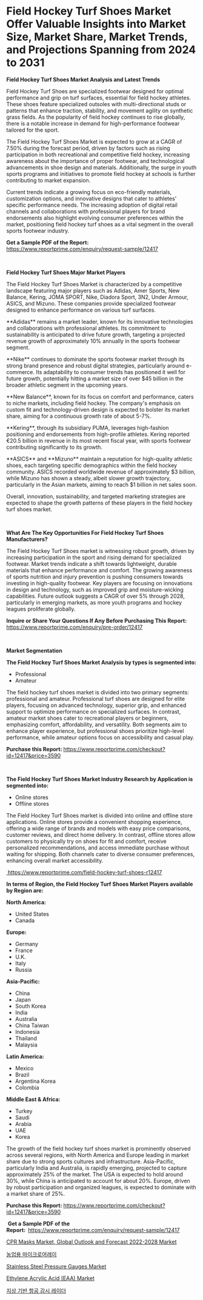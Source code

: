 <p><h1>Field Hockey Turf Shoes Market Offer Valuable Insights into Market Size, Market Share, Market Trends, and Projections Spanning from 2024 to 2031</h1></p><p><strong>Field Hockey Turf Shoes Market Analysis and Latest Trends</strong></p>
<p><p>Field Hockey Turf Shoes are specialized footwear designed for optimal performance and grip on turf surfaces, essential for field hockey athletes. These shoes feature specialized outsoles with multi-directional studs or patterns that enhance traction, stability, and movement agility on synthetic grass fields. As the popularity of field hockey continues to rise globally, there is a notable increase in demand for high-performance footwear tailored for the sport.</p><p>The Field Hockey Turf Shoes Market is expected to grow at a CAGR of 7.50% during the forecast period, driven by factors such as rising participation in both recreational and competitive field hockey, increasing awareness about the importance of proper footwear, and technological advancements in shoe design and materials. Additionally, the surge in youth sports programs and initiatives to promote field hockey at schools is further contributing to market expansion.</p><p>Current trends indicate a growing focus on eco-friendly materials, customization options, and innovative designs that cater to athletes' specific performance needs. The increasing adoption of digital retail channels and collaborations with professional players for brand endorsements also highlight evolving consumer preferences within the market, positioning field hockey turf shoes as a vital segment in the overall sports footwear industry.</p></p>
<p><strong>Get a Sample PDF of the Report:&nbsp;</strong> <a href="https://www.reportprime.com/enquiry/request-sample/12417">https://www.reportprime.com/enquiry/request-sample/12417</a></p>
<p>&nbsp;</p>
<p><strong>Field Hockey Turf Shoes Major Market Players</strong></p>
<p><p>The Field Hockey Turf Shoes Market is characterized by a competitive landscape featuring major players such as Adidas, Amer Sports, New Balance, Kering, JOMA SPORT, Nike, Diadora Sport, 3N2, Under Armour, ASICS, and Mizuno. These companies provide specialized footwear designed to enhance performance on various turf surfaces.</p><p>**Adidas** remains a market leader, known for its innovative technologies and collaborations with professional athletes. Its commitment to sustainability is anticipated to drive future growth, targeting a projected revenue growth of approximately 10% annually in the sports footwear segment.</p><p>**Nike** continues to dominate the sports footwear market through its strong brand presence and robust digital strategies, particularly around e-commerce. Its adaptability to consumer trends has positioned it well for future growth, potentially hitting a market size of over $45 billion in the broader athletic segment in the upcoming years.</p><p>**New Balance**, known for its focus on comfort and performance, caters to niche markets, including field hockey. The company's emphasis on custom fit and technology-driven design is expected to bolster its market share, aiming for a continuous growth rate of about 5-7%.</p><p>**Kering**, through its subsidiary PUMA, leverages high-fashion positioning and endorsements from high-profile athletes. Kering reported €20.5 billion in revenue in its most recent fiscal year, with sports footwear contributing significantly to its growth.</p><p>**ASICS** and **Mizuno** maintain a reputation for high-quality athletic shoes, each targeting specific demographics within the field hockey community. ASICS recorded worldwide revenue of approximately $3 billion, while Mizuno has shown a steady, albeit slower growth trajectory, particularly in the Asian markets, aiming to reach $1 billion in net sales soon.</p><p>Overall, innovation, sustainability, and targeted marketing strategies are expected to shape the growth patterns of these players in the field hockey turf shoes market.</p></p>
<p>&nbsp;</p>
<p><strong>What Are The Key Opportunities For Field Hockey Turf Shoes Manufacturers?</strong></p>
<p><p>The Field Hockey Turf Shoes market is witnessing robust growth, driven by increasing participation in the sport and rising demand for specialized footwear. Market trends indicate a shift towards lightweight, durable materials that enhance performance and comfort. The growing awareness of sports nutrition and injury prevention is pushing consumers towards investing in high-quality footwear. Key players are focusing on innovations in design and technology, such as improved grip and moisture-wicking capabilities. Future outlook suggests a CAGR of over 5% through 2028, particularly in emerging markets, as more youth programs and hockey leagues proliferate globally.</p></p>
<p><strong>Inquire or Share Your Questions If Any Before Purchasing This Report:</strong> <a href="https://www.reportprime.com/enquiry/pre-order/12417">https://www.reportprime.com/enquiry/pre-order/12417</a></p>
<p>&nbsp;</p>
<p><strong>Market Segmentation</strong></p>
<p><strong>The Field Hockey Turf Shoes Market Analysis by types is segmented into:</strong></p>
<p><ul><li>Professional</li><li>Amateur</li></ul></p>
<p><p>The field hockey turf shoes market is divided into two primary segments: professional and amateur. Professional turf shoes are designed for elite players, focusing on advanced technology, superior grip, and enhanced support to optimize performance on specialized surfaces. In contrast, amateur market shoes cater to recreational players or beginners, emphasizing comfort, affordability, and versatility. Both segments aim to enhance player experience, but professional shoes prioritize high-level performance, while amateur options focus on accessibility and casual play.</p></p>
<p><strong>Purchase this Report:&nbsp;</strong><a href="https://www.reportprime.com/checkout?id=12417&price=3590">https://www.reportprime.com/checkout?id=12417&price=3590</a></p>
<p>&nbsp;</p>
<p><strong>The Field Hockey Turf Shoes Market Industry Research by Application is segmented into:</strong></p>
<p><ul><li>Online stores</li><li>Offline stores</li></ul></p>
<p><p>The Field Hockey Turf Shoes market is divided into online and offline store applications. Online stores provide a convenient shopping experience, offering a wide range of brands and models with easy price comparisons, customer reviews, and direct home delivery. In contrast, offline stores allow customers to physically try on shoes for fit and comfort, receive personalized recommendations, and access immediate purchase without waiting for shipping. Both channels cater to diverse consumer preferences, enhancing overall market accessibility.</p></p>
<p><a href="https://www.reportprime.com/field-hockey-turf-shoes-r12417">&nbsp;https://www.reportprime.com/field-hockey-turf-shoes-r12417</a></p>
<p><strong>In terms of Region, the Field Hockey Turf Shoes Market Players available by Region are:</strong></p>
<p>
    <p> <strong> North America: </strong>
        <ul>
            <li>United States</li>
            <li>Canada</li>
        </ul>
        </p> 
    <p> <strong> Europe: </strong>
        <ul>
            <li>Germany</li>
            <li>France</li>
            <li>U.K.</li>
            <li>Italy</li>
            <li>Russia</li>
        </ul>
        </p> 
    <p> <strong> Asia-Pacific: </strong>
        <ul>
            <li>China</li>
            <li>Japan</li>
            <li>South Korea</li>
            <li>India</li>
            <li>Australia</li>
            <li>China Taiwan</li>
            <li>Indonesia</li>
            <li>Thailand</li>
            <li>Malaysia</li>
        </ul>
        </p> 
    <p> <strong> Latin America: </strong>
        <ul>
            <li>Mexico</li>
            <li>Brazil</li>
            <li>Argentina Korea</li>
            <li>Colombia</li>
        </ul>
        </p> 
    <p> <strong> Middle East & Africa: </strong>
        <ul>
            <li>Turkey</li>
            <li>Saudi</li>
            <li>Arabia</li>
            <li>UAE</li>
            <li>Korea</li>
        </ul>
    </p>
    </p>
<p><p>The growth of the field hockey turf shoes market is prominently observed across several regions, with North America and Europe leading in market share due to strong sports cultures and infrastructure. Asia-Pacific, particularly India and Australia, is rapidly emerging, projected to capture approximately 25% of the market. The USA is expected to hold around 30%, while China is anticipated to account for about 20%. Europe, driven by robust participation and organized leagues, is expected to dominate with a market share of 25%.</p></p>
<p><strong>Purchase this Report: </strong><a href="https://www.reportprime.com/checkout?id=12417&price=3590">https://www.reportprime.com/checkout?id=12417&price=3590</a></p>
<p>&nbsp;<strong>Get a Sample PDF of the Report:&nbsp;&nbsp;</strong><a href="https://www.reportprime.com/enquiry/request-sample/12417">https://www.reportprime.com/enquiry/request-sample/12417</a></p>
<p><strong></strong></p>
<p><p><a href="https://medium.com/@jeancoleman732/the-cpr-masks-market-global-outlook-and-forecast-2022-2028-market-prioritizes-cost-control-and-a972caddbb51">CPR Masks Market, Global Outlook and Forecast 2022-2028 Market</a></p><p><a href="https://medium.com/@dewayneber2023/%EA%B8%80%EB%A1%9C%EB%B2%8C-%EB%A7%88%EC%9D%B4%ED%81%AC%EB%A1%9C%EC%96%B4%EB%A0%88%EC%9D%B4-%EB%86%8D%EC%97%85-%EC%8B%9C%EC%9E%A5-%EA%B7%9C%EB%AA%A8%EB%8A%94-14-5-%EC%9D%98-7f339c30ee2e">농업용 마이크로어레이</a></p><p><a href="https://www.linkedin.com/pulse/global-stainless-steel-pressure-gauges-market-exploring-skabf?trackingId=xTx0MR8%2FTG6tEpZ9VgGmhQ%3D%3D">Stainless Steel Pressure Gauges Market</a></p><p><a href="https://issuu.com/reportprime-2/docs/ethylene-acrylic-acid-eaa-market-si_d389393b71a8b9">Ethylene Acrylic Acid (EAA) Market</a></p><p><a href="https://medium.com/@dewayneber2023/%EC%84%B8%EA%B3%84-ground-based-air-surveillance-radar-market-%EC%9D%80-2024%EC%97%90%EC%84%9C-2031%EB%A1%9C-%EC%97%B0%ED%8F%89%EA%B7%A0-%EC%A6%9D%EA%B0%80%EC%9C%A8%EC%9D%84-%EB%B3%B4%EC%9D%BC-%EA%B2%83%EC%9C%BC%EB%A1%9C-%EC%98%88%EC%83%81%EB%90%A9%EB%8B%88%EB%8B%A4-1f615a5049b6">지상 기반 항공 감시 레이더</a></p></p>